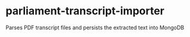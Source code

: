 parliament-transcript-importer
==============================

Parses PDF transcript files and persists the extracted text into MongoDB
